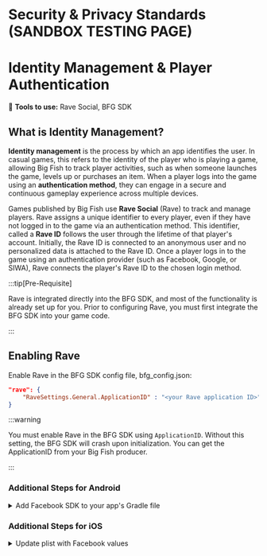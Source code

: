 # Security & Privacy Standards (SANDBOX TESTING PAGE)

# Identity Management & Player Authentication

:small_blue_diamond: **Tools to use:** Rave Social, BFG SDK

## What is Identity Management? 

**Identity management** is the process by which an app identifies the user. In casual games, this refers to the identity of the player who is playing a game, allowing Big Fish to track player activities, such as when someone launches the game, levels up or purchases an item. When a player logs into the game using an **authentication method**, they can engage in a secure and continuous gameplay experience across multiple devices. 

Games published by Big Fish use **Rave Social** (Rave) to track and manage players. Rave assigns a unique identifier to every player, even if they have not logged in to the game via an authentication method. This identifier, called a **Rave ID** follows the user through the lifetime of that player's account. Initially, the Rave ID is connected to an anonymous user and no personalized data is attached to the Rave ID. Once a player logs in to the game using an authentication provider (such as Facebook, Google, or SIWA), Rave connects the player's Rave ID to the chosen login method.

:::tip[Pre-Requisite]

Rave is integrated directly into the BFG SDK, and most of the functionality is already set up for you. Prior to configuring Rave, you must first integrate the BFG SDK into your game code.

:::

## Enabling Rave

Enable Rave in the BFG SDK config file, bfg_config.json:

```json
"rave": {
    "RaveSettings.General.ApplicationID" : "<your Rave application ID>"
}
```

:::warning

You must enable Rave in the BFG SDK using ``ApplicationID``. Without this setting, the BFG SDK will crash upon initialization. You can get the ApplicationID from your Big Fish producer.

:::

### Additional Steps for Android

<details>
  <summary>Add Facebook SDK to your app's Gradle file</summary>

Rave includes support for Facebook, and requires the Facebook SDK to run correctly. While the Facebook SDK is integrated into the BFG SDK, you must add the Facebook SDK to your app's Gradle file, build.gradle as follows:

```
implementation ('com.facebook.android:facebook-android-sdk:X.X.X')
```

:::info

Replace ``X.X.X`` with the appropriate version of the Facebook SDK integrated into your version of the BFG SDK. See **3rd Party Version Updates** for more information.

:::

</details>

### Additional Steps for iOS

<details>
  <summary>Update plist with Facebook values </summary>

:::info

If you are using **Unity**, we recommend you use the **BFG Build Processor** to update the plist file automatically. _Unity games can safely skip this step_ unless you prefer to manually configure your project without the BFG Build Processor.

This step is required for all games using the **Native iOS** SDK without Unity.

:::

Add the following values to your game's plist file:

- The **FacebookAppID** is required for Facebook authentication. You can get the ``FacebookAppID`` from your Big Fish producer. 

```xml
<key>FacebookAppID</key>
<string>{facebook_app_id}</string>
```

- The Facebook URL scheme **CFBundleURLTypes** requires two strings: ``CFBundleURLSchemes`` and the ``PRODUCT_BUNDLE_IDENTIFIER``. CFBundleURLSchemes is based on your FacebookAppID value, preceded by the letters "fb". For example, if your FacebookAppID is 1234, then fb1234 would be your Facebook URL scheme. You can get the ``PRODUCT_BUNDLE_IDENTIFIER`` from your Big Fish producer. 

```xml
<key>CFBundleURLTypes</key>
<array>
  <dict>
    <key>CFBundleURLSchemes</key>
    <array>
      <string>fb{facebook_app_id}</string>
      <string>${PRODUCT_BUNDLE_IDENTIFIER}</string>
    </array>
  </dict>
</array>
```

- The **FacebookDisplayName** is a textual identifier required by Facebook.

```xml
<key>FacebookDisplayName</key>
<string>{PRODUCT_NAME}</string>
</details>
```

## Logging in with a 3rd Party Provider 

### Facebook

### Google

### SIWA

## Merging Identities
